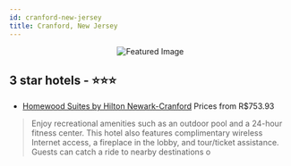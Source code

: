 ```yaml
---
id: cranford-new-jersey
title: Cranford, New Jersey
---
```


<center><img src="https://i.travelapi.com/hotels/1000000/600000/596800/596791/ef77960c_z.jpg" alt="Featured Image" /></center>


##  3 star hotels - ⭐️⭐️⭐️

-    [Homewood Suites by Hilton Newark-Cranford](https://us.hurb.com/hotels/cranford/homewood-suites-by-hilton-newark-cranford-JNP-JP021337?cmp=18055) Prices from R$753.93
   > Enjoy recreational amenities such as an outdoor pool and a 24-hour fitness center. This hotel also features complimentary wireless Internet access, a fireplace in the lobby, and tour/ticket assistance. Guests can catch a ride to nearby destinations o
